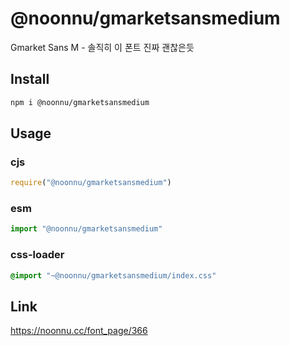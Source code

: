 # @noonnu/gmarketsansmedium
Gmarket Sans M - 솔직히 이 폰트 진짜 괜찮은듯

## Install
```sh
npm i @noonnu/gmarketsansmedium
```
## Usage
### cjs
```js
require("@noonnu/gmarketsansmedium")
```
### esm
```js
import "@noonnu/gmarketsansmedium"
```
### css-loader
```css
@import "~@noonnu/gmarketsansmedium/index.css"
```

## Link
https://noonnu.cc/font_page/366